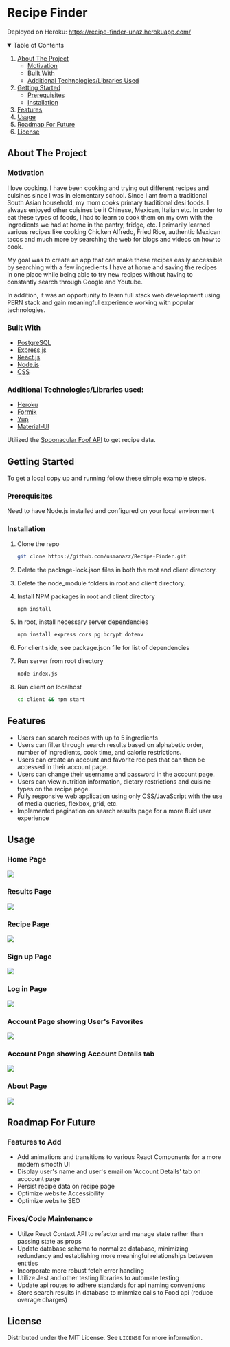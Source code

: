 <!--
*** I'm using markdown "reference style" links for readability.
*** Reference links are enclosed in brackets [ ] instead of parentheses ( ).
*** See the bottom of this document for the declaration of the reference variables
*** for contributors-url, forks-url, etc. This is an optional, concise syntax you may use.
*** https://www.markdownguide.org/basic-syntax/#reference-style-links
-->

<!-- What my readme will consist of:
    1. Title
    2. link to website
    3. Table of Contents
    4. About the Project
        - motivation
        - technologies used
    5. Getting started
        - prereqs
        - installation
    5. Features
    6. Usage (screenshots)
    7. Roadmap for Future
    8. License

 -->

<!-- PROJECT TITLE -->

# Recipe Finder

Deployed on Heroku: https://recipe-finder-unaz.herokuapp.com/

<!-- TABLE OF CONTENTS -->
<details open="open">
  <summary>Table of Contents</summary>
  <ol>
    <li>
      <a href="#about-the-project">About The Project</a>
      <ul>
        <li><a href="#motivation">Motivation</a></li>
        <li><a href="#built-with">Built With</a></li>
        <li><a href="#additional-technologies/libararies-used">Additional Technologies/Libraries Used</a></li>
      </ul>
    </li>
    <li>
      <a href="#getting-started">Getting Started</a>
      <ul>
        <li><a href="#prerequisites">Prerequisites</a></li>
        <li><a href="#installation">Installation</a></li>
      </ul>
    </li>
    <li><a href="#features">Features</a></li>
    <li><a href="#usage">Usage</a></li>
    <li><a href="#roadmap-for-future">Roadmap For Future</a></li>
    <li><a href="#license">License</a></li>
  </ol>
</details>

<!-- ABOUT THE PROJECT -->

## About The Project

### Motivation

I love cooking. I have been cooking and trying out different recipes and cuisines since I was in elementary school. Since I am from a
traditional South Asian household, my mom cooks primary traditional desi foods. I always enjoyed other cuisines be it Chinese, Mexican,
Italian etc. In order to eat these types of foods, I had to learn to cook them on my own with the ingredients we had at home in the pantry,
fridge, etc. I primarily learned various recipes like cooking Chicken Alfredo, Fried Rice, authentic Mexican tacos and much more by searching the web for blogs and videos on how to cook.

My goal was to create an app that can make these recipes easily accessible by searching with a few ingredients I have at home and saving the recipes in one place while being able to try new recipes without having to constantly search through Google and Youtube.

In addition, it was an opportunity to learn full stack web development using PERN stack and gain meaningful experience working with popular technologies.

### Built With

- [PostgreSQL](https://www.postgresql.org/)
- [Express.js](https://expressjs.com/)
- [React.js](https://reactjs.org/)
- [Node.js](https://nodejs.org/en/)
- [CSS](https://developer.mozilla.org/en-US/docs/Web/CSS)

### Additional Technologies/Libraries used:

- [Heroku](https://www.heroku.com/)
- [Formik](https://formik.org/)
- [Yup](https://github.com/jquense/yup)
- [Material-UI](https://material-ui.com/)

Utilized the [Spoonacular Foof API](https://rapidapi.com/spoonacular/api/recipe-food-nutrition) to get recipe data.

<!-- GETTING STARTED -->

## Getting Started

To get a local copy up and running follow these simple example steps.

### Prerequisites

Need to have Node.js installed and configured on your local environment

### Installation

1. Clone the repo

   ```sh
   git clone https://github.com/usmanazz/Recipe-Finder.git
   ```

2. Delete the package-lock.json files in both the root and client directory.
3. Delete the node_module folders in root and client directory.
4. Install NPM packages in root and client directory
   ```sh
   npm install
   ```
5. In root, install necessary server dependencies
   ```sh
   npm install express cors pg bcrypt dotenv
   ```
6. For client side, see package.json file for list of dependencies
7. Run server from root directory
   ```sh
   node index.js
   ```
8. Run client on localhost
   ```sh
   cd client && npm start
   ```

<!-- FEATURES EXAMPLES -->

## Features

- Users can search recipes with up to 5 ingredients
- Users can filter through search results based on alphabetic order, number of ingredients, cook time, and calorie restrictions.
- Users can create an account and favorite recipes that can then be accessed in their account page.
- Users can change their username and password in the account page.
- Users can view nutrition information, dietary restrictions and cuisine types on the recipe page.
- Fully responsive web application using only CSS/JavaScript with the use of media queries, flexbox, grid, etc.
- Implemented pagination on search results page for a more fluid user experience

<!-- USAGE EXAMPLES -->

## Usage

### Home Page

![](images/home_page_screenshot.png)

### Results Page

![](images/results_page_screenshot.png)

### Recipe Page

![](images/recipe_page_screenshot.png)

### Sign up Page

![](images/signup_page_screenshot.png)

### Log in Page

![](images/login_page_screenshot.png)

### Account Page showing User's Favorites

![](images/account_page_favorites_screenshot.png)

### Account Page showing Account Details tab

![](images/account_page_details_screenshot.png)

### About Page

![](images/about_page_screenshot.png)

<!-- ROADMAP -->

## Roadmap For Future

### Features to Add

- Add animations and transitions to various React Components for a more modern smooth UI
- Display user's name and user's email on 'Account Details' tab on acccount page
- Persist recipe data on recipe page
- Optimize website Accessibility
- Optimize website SEO

### Fixes/Code Maintenance

- Utilze React Context API to refactor and manage state rather than passing state as props
- Update database schema to normalize database, minimizing redundancy and establishing more meaningful relationships between entities
- Incorporate more robust fetch error handling
- Utilize Jest and other testing libraries to automate testing
- Update api routes to adhere standards for api naming conventions
- Store search results in database to minmize calls to Food api (reduce overage charges)

<!-- LICENSE -->

## License

Distributed under the MIT License. See `LICENSE` for more information.
